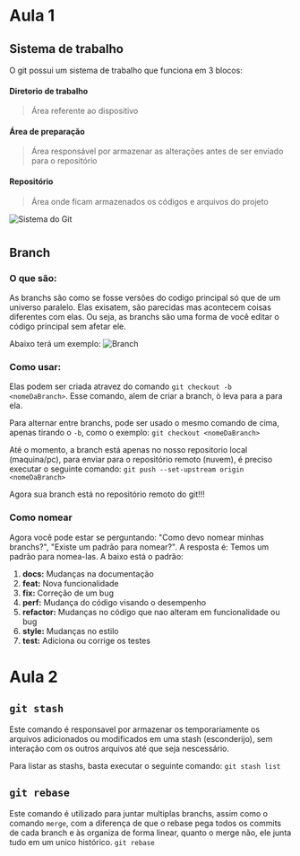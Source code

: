 # Aula 1
## **Sistema de trabalho**
 O git possui um sistema de trabalho que funciona em 3 blocos:

 #### **Diretorio de trabalho**
>Área referente ao dispositivo

 #### **Área de preparação**
>Área responsável por armazenar as alterações antes de ser enviado para o repositório

 #### **Repositório** 
 > Área onde ficam armazenados os códigos e arquivos do projeto 

 ![Sistema do Git](https://www.revista-programar.info/wp-content/uploads/2011/06/git-staging-area.png)

# 
## **Branch**
### **O que são:**
As branchs são como se fosse versões do codigo principal só que de um universo paralelo. Elas exisatem, são parecidas mas acontecem coisas diferentes com elas. Ou seja, as branchs são uma forma de você editar o código principal sem afetar ele.

Abaixo terá um exemplo:
![Branch](https://imgs.search.brave.com/I4g1MKkO2kmnfqfVZvZsuzRBFds3uWTbKOtLS0nXbWI/rs:fit:1200:1126:1/g:ce/aHR0cHM6Ly93d3cu/Y29kZXdhbGwuY28u/dWsvd3AtY29udGVu/dC91cGxvYWRzLzIw/MTkvMDUvU2NyZWVu/c2hvdC0yMDE5LTA1/LTMwLWF0LTE5LjQ1/LjE0LnBuZw)

### **Como usar:**
Elas podem ser criada atravez do comando `git checkout -b <nomeDaBranch>`. Esse comando, alem de criar a branch, ò leva para a para ela.

Para alternar entre branchs, pode ser usado o mesmo comando de cima, apenas tirando o `-b`, como o exemplo: `git checkout <nomeDaBranch>`

Até o momento, a branch está apenas no nosso repositorio local (maquina/pc), para enviar para o repositório remoto (nuvem), é preciso executar o seguinte comando: `git push --set-upstream origin <nomeDaBranch>`

Agora sua branch está no repositório remoto do git!!!

### **Como nomear**
Agora você pode estar se perguntando: "Como devo nomear minhas branchs?", "Existe um padrão para nomear?". A resposta é: Temos um padrão para nomea-las. A baixo está o padrão:

1. **docs:** Mudanças na documentação
1. **feat:** Nova funcionalidade
1. **fix:** Correção de um bug 
1. **perf:** Mudança do código visando o desempenho
1. **refactor:** Mudanças no código que nao alteram em funcionalidade ou bug 
1. **style:** Mudanças no estilo
1. **test:** Adiciona ou corrige os testes

# Aula 2
## **`git stash`**
Este comando é responsavel por armazenar os temporariamente os arquivos adicionados ou modificados em uma stash (esconderijo), sem interação com os outros arquivos até que seja nescessário. 

Para listar as stashs, basta executar o seguinte comando: `git stash list`

## **`git rebase`**
Este comando é utilizado para juntar multiplas branchs, assim como o comando `merge`, com a diferença de que o rebase pega todos os commits de cada branch e às organiza de forma linear, quanto o merge não, ele junta tudo em um unico histórico.
`git rebase `